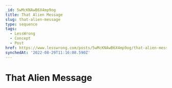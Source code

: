 ```yaml
---
_id: 5wMcKNAwB6X4mp9og
title: That Alien Message
slug: that-alien-message
type: sequence
tags:
  - LessWrong
  - Concept
  - Post
href: https://www.lesswrong.com/posts/5wMcKNAwB6X4mp9og/that-alien-message
synchedAt: '2022-08-29T11:16:08.590Z'
---
```

# That Alien Message

